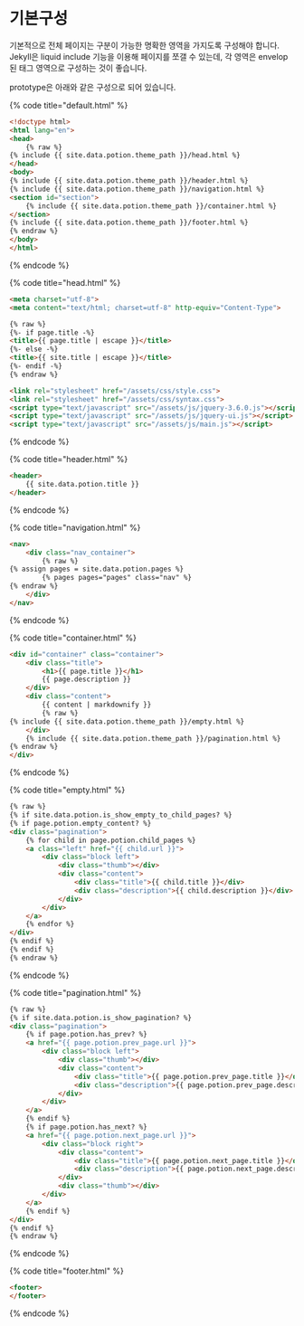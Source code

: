 # 기본구성

기본적으로 전체 페이지는 구분이 가능한 명확한 영역을 가지도록 구성해야 합니다. Jekyll은 liquid include 기능을 이용해 페이지를 쪼갤 수 있는데, 각 영역은 envelop된 태그 영역으로 구성하는 것이 좋습니다.

prototype은 아래와 같은 구성으로 되어 있습니다.

{% code title="default.html" %}
```html
<!doctype html>
<html lang="en">
<head>
    {% raw %}
{% include {{ site.data.potion.theme_path }}/head.html %}
</head>
<body>
{% include {{ site.data.potion.theme_path }}/header.html %}
{% include {{ site.data.potion.theme_path }}/navigation.html %}
<section id="section">
    {% include {{ site.data.potion.theme_path }}/container.html %}
</section>
{% include {{ site.data.potion.theme_path }}/footer.html %}
{% endraw %}
</body>
</html>

```
{% endcode %}

{% code title="head.html" %}
```html
<meta charset="utf-8">
<meta content="text/html; charset=utf-8" http-equiv="Content-Type">

{% raw %}
{%- if page.title -%}
<title>{{ page.title | escape }}</title>
{%- else -%}
<title>{{ site.title | escape }}</title>
{%- endif -%}
{% endraw %}

<link rel="stylesheet" href="/assets/css/style.css">
<link rel="stylesheet" href="/assets/css/syntax.css">
<script type="text/javascript" src="/assets/js/jquery-3.6.0.js"></script>
<script type="text/javascript" src="/assets/js/jquery-ui.js"></script>
<script type="text/javascript" src="/assets/js/main.js"></script>

```
{% endcode %}

{% code title="header.html" %}
```html
<header>
    {{ site.data.potion.title }}
</header>

```
{% endcode %}

{% code title="navigation.html" %}
```html
<nav>
    <div class="nav_container">
        {% raw %}
{% assign pages = site.data.potion.pages %}
        {% pages pages="pages" class="nav" %}
{% endraw %}
    </div>
</nav>

```
{% endcode %}

{% code title="container.html" %}
```html
<div id="container" class="container">
    <div class="title">
        <h1>{{ page.title }}</h1>
        {{ page.description }}
    </div>
    <div class="content">
        {{ content | markdownify }}
        {% raw %}
{% include {{ site.data.potion.theme_path }}/empty.html %}
    </div>
    {% include {{ site.data.potion.theme_path }}/pagination.html %}
{% endraw %}
</div>
```
{% endcode %}

{% code title="empty.html" %}
```html
{% raw %}
{% if site.data.potion.is_show_empty_to_child_pages? %}
{% if page.potion.empty_content? %}
<div class="pagination">
    {% for child in page.potion.child_pages %}
    <a class="left" href="{{ child.url }}">
        <div class="block left">
            <div class="thumb"></div>
            <div class="content">
                <div class="title">{{ child.title }}</div>
                <div class="description">{{ child.description }}</div>
            </div>
        </div>
    </a>
    {% endfor %}
</div>
{% endif %}
{% endif %}
{% endraw %}
```
{% endcode %}

{% code title="pagination.html" %}
```html
{% raw %}
{% if site.data.potion.is_show_pagination? %}
<div class="pagination">
    {% if page.potion.has_prev? %}
    <a href="{{ page.potion.prev_page.url }}">
        <div class="block left">
            <div class="thumb"></div>
            <div class="content">
                <div class="title">{{ page.potion.prev_page.title }}</div>
                <div class="description">{{ page.potion.prev_page.description }}</div>
            </div>
        </div>
    </a>
    {% endif %}
    {% if page.potion.has_next? %}
    <a href="{{ page.potion.next_page.url }}">
        <div class="block right">
            <div class="content">
                <div class="title">{{ page.potion.next_page.title }}</div>
                <div class="description">{{ page.potion.next_page.description }}</div>
            </div>
            <div class="thumb"></div>
        </div>
    </a>
    {% endif %}
</div>
{% endif %}
{% endraw %}
```
{% endcode %}

{% code title="footer.html" %}
```html
<footer>
</footer>
```
{% endcode %}
